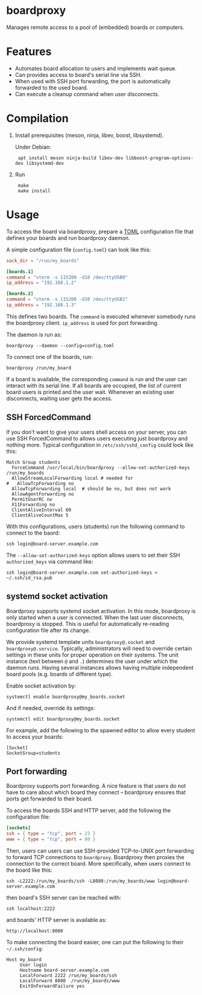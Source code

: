 # boardproxy

Manages remote access to a pool of (embedded) boards or computers.

# Features

- Automates board allocation to users and implements wait queue.
- Can provides access to board's serial line via SSH.
- When used with SSH port forwarding, the port is automatically
  forwarded to the used board.
- Can execute a cleanup command when user disconnects.

# Compilation

1. Install prerequisites (meson, ninja, libev, boost, libsystemd).

   Under Debian:

        apt install meson ninja-build libev-dev libboost-program-options-dev libsystemd-dev
2. Run

        make
		make install

# Usage

To access the board via boardproxy, prepare a [TOML](https://toml.io/)
configuration file that defines your boards and run boardproxy daemon.

A simple configuration file (`config.toml`) can look like this:

``` toml
sock_dir = "/run/my_boards"

[boards.1]
command = "sterm -s 115200 -d10 /dev/ttyUSB0"
ip_address = "192.168.1.2"

[boards.2]
command = "sterm -s 115200 -d10 /dev/ttyUSB1"
ip_address = "192.168.1.3"
```

This defines two boards. The `command` is executed whenever somebody
runs the boardproxy client. `ip_address` is used for port forwarding.

The daemon is run as:

    boardproxy --daemon --config=config.toml

To connect one of the boards, run:

    boardproxy /run/my_board

If a board is available, the corresponding `command` is run and the
user can interact with its serial line. If all boards are occupied,
the list of current board users is printed and the user wait. Whenever
an existing user disconnects, waiting user gets the access.

## SSH ForcedCommand

If you don't want to give your users shell access on your server, you
can use SSH ForcedCommand to allows users executing just boardproxy
and nothing more. Typical configuration in `/etc/ssh/sshd_config`
could look like this:

    Match Group students
      ForceCommand /usr/local/bin/boardproxy --allow-set-authorized-keys /run/my_boards
      AllowStreamLocalForwarding local # needed for
    #   AllowTcpForwarding no
      AllowTcpForwarding local 	# should be no, but does not work
      AllowAgentForwarding no
      PermitUserRC no
      X11Forwarding no
      ClientAliveInterval 60
      ClientAliveCountMax 5

With this configurations, users (students) run the following command
to connect to the baord:

    ssh login@board-server.example.com

The `--allow-set-authorized-keys` option allows users to set their SSH
`authorized_keys` via command like:

    ssh login@board-server.example.com set-authorized-keys < ~/.ssh/id_rsa.pub

## systemd socket activation

Boardproxy supports systemd socket activation. In this mode,
boardproxy is only started when a user is connected. When the last
user disconnects, boardproxy is stopped. This is useful for
automatically re-reading configuration file after its change.

We provide systemd template units `boardproxy@.socket` and
`boardproxy@.service`. Typically, administrators will need to override
certain settings in these units for proper operation on their systems.
The unit instance (text between `@` and `.`) determines the user under
which the daemon runs. Having several instances allows having multiple
independent board pools (e.g. boards of different type).

Enable socket activation by:

    systemctl enable boardproxy@my_boards.socket

And if needed, override its settings:

    systemctl edit boardproxy@my_boards.socket

For example, add the following to the spawned editor to allow every
student to access your boards:

    [Socket]
    SocketGroup=students

## Port forwarding

Boardproxy supports port forwarding. A nice feature is that users do
not have to care about which board they connect – boardproxy ensures
that ports get forwarded to their board.

To access the boards SSH and HTTP server, add the following the
configuration file:

``` toml
[sockets]
ssh = { type = "tcp", port = 22 }
www = { type = "tcp", port = 80 }
```

Then, users can users can use SSH-provided TCP-to-UNIX port forwarding
to forward TCP connections to `boardproxy`. Boardproxy then proxies
the connection to the correct board. More specifically, when users
connect to the board like this:

    ssh -L2222:/run/my_boards/ssh -L8080:/run/my_boards/www login@board-server.example.com

then board's SSH server can be reached with:

    ssh localhost:2222

and boards' HTTP server is available as:

    http://localhost:8080

To make connecting the board easier, one can put the following to
their `~/.ssh/config`:

    Host my_board
         User login
         Hostname board-server.example.com
         LocalForward 2222 /run/my_boards/ssh
         LocalForward 8080  /run/my_boards/www
         ExitOnForwardFailure yes


<!--  LocalWords:  boardproxy
 -->
